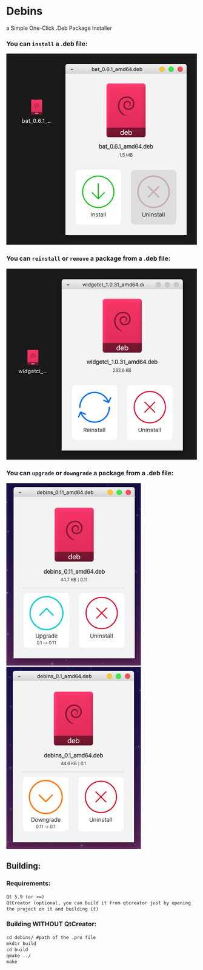 # Debins
a Simple One-Click .Deb Package Installer

### You can `install` a .deb file:
![Image](https://raw.githubusercontent.com/eminfedar/debins/dev-unstable/debins2.png)

### You can `reinstall` or `remove` a package from a .deb file:
![Image](https://raw.githubusercontent.com/eminfedar/debins/dev-unstable/debins1.png)

### You can `upgrade` or `downgrade` a package from a .deb file:
![Image](https://raw.githubusercontent.com/eminfedar/debins/dev-unstable/debins3.png) ![Image](https://raw.githubusercontent.com/eminfedar/debins/dev-unstable/debins4.png)

## Building:

### Requirements:

    Qt 5.9 (or >=)
    QtCreator (optional, you can build it from qtcreator just by opening the project on it and building it)

### Building WITHOUT QtCreator:
```
cd debins/ #path of the .pro file
mkdir build
cd build
qmake ../
make
```
